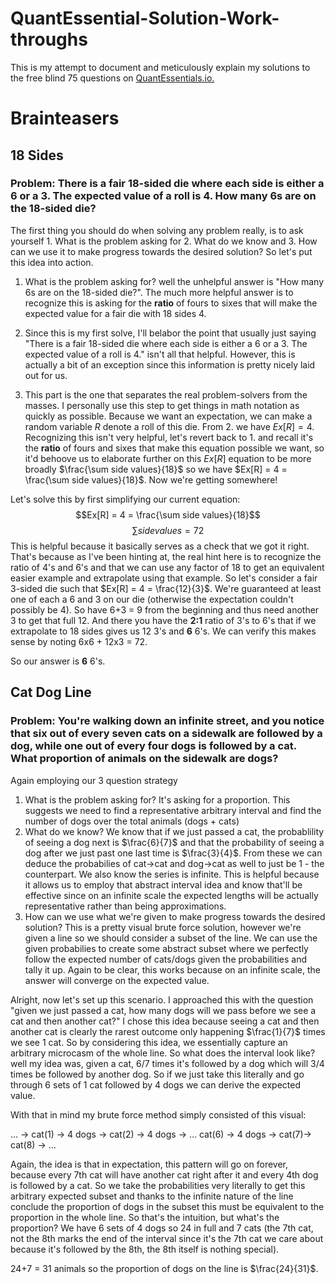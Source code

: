 # QuantEssential-Solution-Work-throughs
This is my attempt to document and meticulously explain my solutions to the free blind 75 questions on [QuantEssentials.io.](https://quantessential.io/problems)

# Brainteasers
## 18 Sides
### Problem: There is a fair 18-sided die where each side is either a 6 or a 3. The expected value of a roll is 4. How many 6s are on the 18-sided die?

The first thing you should do when solving any problem really, is to ask yourself 1. What is the problem asking for 2. What do we know and 3. How can we use it to make progress towards the desired solution? So let's put this idea into action. 

1. What is the problem asking for? well the unhelpful answer is "How many 6s are on the 18-sided die?". The much more helpful answer is to recognize this is asking for the **ratio** of fours to sixes that will make the expected value for a fair die with 18 sides 4.

2. Since this is my first solve, I'll belabor the point that usually just saying "There is a fair 18-sided die where each side is either a 6 or a 3. The expected value of a roll is 4." isn't all that helpful. However, this is actually a bit of an exception since this information is pretty nicely laid out for us.

3. This part is the one that separates the real problem-solvers from the masses. I personally use this step to get things in math notation as quickly as possible. Because we want an expectation, we can make a random variable $R$ denote a roll of this die. From 2. we have $Ex[R] = 4$. Recognizing this isn't very helpful, let's revert back to 1. and recall it's the **ratio** of fours and sixes that make this equation possible we want, so it'd behoove us to elaborate further on this $Ex[R]$ equation to be more broadly $\frac{\sum side values}{18}$ so we have $Ex[R] = 4 = \frac{\sum side values}{18}$. Now we're getting somewhere!


Let's solve this by first simplifying our current equation: 
$$Ex[R] = 4 = \frac{\sum side values}{18}$$
$$\sum side values = 72$$
This is helpful because it basically serves as a check that we got it right. That's because as I've been hinting at, the real hint here is to recognize the ratio of 4's and 6's and that we can use any factor of 18 to get an equivalent easier example and extrapolate using that example. So let's consider a fair 3-sided die such that $Ex[R] = 4 = \frac{12}{3}$.  We're guaranteed at least one of each a 6 and 3 on our die (otherwise the expectation couldn't possibly be 4). So have 6+3 = 9 from the beginning and thus need another 3 to get that full 12. And there you have the **2:1** ratio of 3's to 6's that if we extrapolate to 18 sides gives us 12 3's and **6** 6's. We can verify this makes sense by noting 6x6 + 12x3 = 72. 

So our answer is **6** 6's. 

## Cat Dog Line
### Problem: You're walking down an infinite street, and you notice that six out of every seven cats on a sidewalk are followed by a dog, while one out of every four dogs is followed by a cat. What proportion of animals on the sidewalk are dogs?


Again employing our 3 question strategy 

1.  What is the problem asking for? It's asking for a proportion. This suggests we need to find a representative arbitrary interval and find the number of dogs over the total animals (dogs + cats)
2.  What do we know? We know that if we just passed a cat, the probablility of seeing a dog next is $\frac{6}{7}$ and that the probability of seeing a dog after we just past one last time is $\frac{3}{4}$. From these we can deduce the probabilies of cat->cat and dog->cat as well to just be 1 - the counterpart. We also know the series is infinite. This is helpful because it allows us to employ that abstract interval idea and know that'll be effective since on an infinite scale the expected lengths will be actually representative rather than being approximations. 
3.  How can we use what we're given to make progress towards the desired solution? This is a pretty visual brute force solution, however we're given a line so we should consider a subset of the line. We can use the given probabilies to create some abstract subset where we perfectly follow the expected number of cats/dogs given the probabilities and tally it up. Again to be clear, this works because on an infinite scale, the answer will converge on the expected value.

Alright, now let's set up this scenario. I approached this with the question "given we just passed a cat, how many dogs will we pass before we see a cat and then another cat?" I chose this idea because seeing a cat and then another cat is clearly the rarest outcome only happening $\frac{1}{7}$ times we see 1 cat. So by considering this idea, we essentially capture an arbitrary microcasm of the whole line. So what does the interval look like? well my idea was, given a cat, 6/7 times it's followed by a dog which will 3/4 times be followed by another dog. So if we just take this literally and go through 6 sets of 1 cat followed by 4 dogs we can derive the expected value. 


With that in mind my brute force method simply consisted of this visual:

… -> cat(1) -> 4 dogs -> cat(2) -> 4 dogs -> … cat(6) -> 4 dogs -> cat(7)-> cat(8) -> … 

Again, the idea is that in expectation, this pattern will go on forever, because every 7th cat will have another cat right after it and every 4th dog is followed by a cat. So we take the probabilities very literally to get this arbitrary expected subset and thanks to the infinite nature of the line conclude the proportion of dogs in the subset this must be equivalent to the proportion in the whole line. So that's the intuition, but what's the proportion? We have 6 sets of 4 dogs so 24 in full and 7 cats (the 7th cat, not the 8th marks the end of the interval since it's the 7th cat we care about because it's followed by the 8th, the 8th itself is nothing special).

24+7 = 31 animals so the proportion of dogs on the line is $\frac{24}{31}$.

